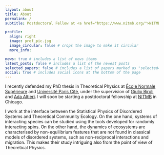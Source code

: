 ```yaml
---
layout: about
title: About
permalink: /
subtitle: Postdoctoral Fellow at <a href="https://www.nitmb.org/">NITMB</a>

profile:
  align: right
  image: prof_pic.jpg
  image_circular: false # crops the image to make it circular
  more_info: 

news: true # includes a list of news items
latest_posts: false # includes a list of the newest posts
selected_papers: false # includes a list of papers marked as "selected={true}"
social: true # includes social icons at the bottom of the page
---
```


I recently defended my PhD thesis in Theoretical Physics at [École Normale Supérieure](https://www.lpens.ens.psl.eu/) and [Université Paris Cité](https://u-paris.fr/en/), under the supervision of [Giulio Biroli](https://www.lpens.ens.psl.eu/giulio-biroli/) and [Ada Altieri](https://www.adaaltieri.com/). I will soon be starting a postdoctoral fellowship at [NITMB](https://www.nitmb.org/) in Chicago.

I work at the interface between the Statistical Physics of Disordered Systems and Theoretical Community Ecology. On the one hand, systems of interacting species can be studied using the tools developed for randomly interacting spins. On the other hand, the dynamics of ecosystems are characterised by non-equilibrium features that are not found in classical models of disordered systems, such as non-reciprocal interactions and migration. This makes their study intriguing also from the point of view of Theoretical Physics.
